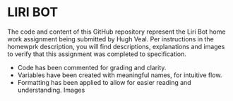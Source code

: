 # LIRI BOT

The code and content of this GitHub repository represent the Liri Bot home work assignment being submitted by Hugh Veal. Per instructions in the homewprk description, you will find descriptions, explanations and images to verify that this assignment was completed to specification.

* Code has been commented for grading and clarity.
* Variables have been created with meaningful names, for intuitive flow.
* Formatting has been applied to allow for easier reading and understanding.
Images 